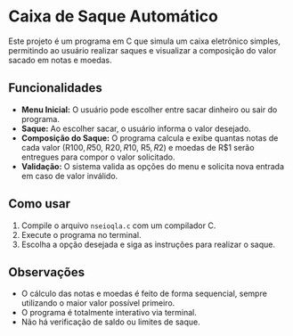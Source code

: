 # Caixa de Saque Automático

Este projeto é um programa em C que simula um caixa eletrônico simples, permitindo ao usuário realizar saques e visualizar a composição do valor sacado em notas e moedas.

## Funcionalidades

- **Menu Inicial:** O usuário pode escolher entre sacar dinheiro ou sair do programa.
- **Saque:** Ao escolher sacar, o usuário informa o valor desejado.
- **Composição do Saque:** O programa calcula e exibe quantas notas de cada valor (R$100, R$50, R$20, R$10, R$5, R$2) e moedas de R$1 serão entregues para compor o valor solicitado.
- **Validação:** O sistema valida as opções do menu e solicita nova entrada em caso de valor inválido.

## Como usar

1. Compile o arquivo `nseioqla.c` com um compilador C.
2. Execute o programa no terminal.
3. Escolha a opção desejada e siga as instruções para realizar o saque.

## Observações

- O cálculo das notas e moedas é feito de forma sequencial, sempre utilizando o maior valor possível primeiro.
- O programa é totalmente interativo via terminal.
- Não há verificação de saldo ou limites de saque.
